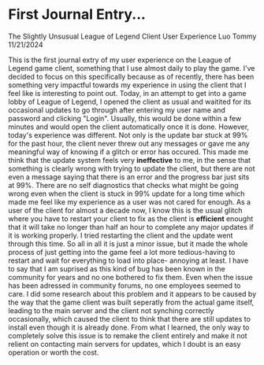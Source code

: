 # First Journal Entry...
The Slightly Unsusual League of Legend Client User Experience
Luo Tommy 11/21/2024

This is the first journal extry of my user experience on the League of Legend game client, something that I use almost daily to play the game. I've decided to focus on this specifically because as of recently, there has been something very impactful towards my experience in using the client that I feel like is interesting to point out.
Today, in an attempt to get into a game lobby of League of Legend, I opened the client as usual and waitited for its occasional updates to go through after entering my user name and password and clicking "Login". Usually, this would be done within a few minutes and would open the client automatically once it is done. However, today's experience was different. Not only is the update bar stuck at 99% for the past hour, the client never threw out any messages or gave me any meaningful way of knowing if a glitch or error has occured. This made me think that the update system feels very **ineffective** to me, in the sense that something is clearly wrong with trying to update the client, but there are not even a message saying that there is an error and the progress bar just sits at 99%. There are no self diagnostics that checks what might be going wrong even when the client is stuck in 99% update for a long time which made me feel like my experience as a user was not cared for enough.
As a user of the client for almost a decade now, I know this is the usual glitch where you have to restart your client to fix as the client is **efficient** enought that it will take no longer than half an hour to complete any major updates if it is working properly. I tried restarting the client and the update went through this time. So all in all it is just a minor issue, but it made the whole process of just getting into the game feel a lot more tedious-having to restart and wait for everything to load into place- annoying at least.
I have to say that I am suprised as this kind of bug has been known in the community for years and no one bothered to fix them. Even when the issue has been adressed in community forums, no one employees seemed to care.
I did some research about this problem and it appears to be caused by the way that the game client was built seperatly from the actual game itself, leading to the main server and the client not synching correctly occasionally, which caused the client to think that there are still updates to install even though it is already done.
From what I learned, the only way to completely solve this issue is to remake the client entirely and make it not relient on contacting main servers for updates, which I doubt is an easy operation or worth the cost.
